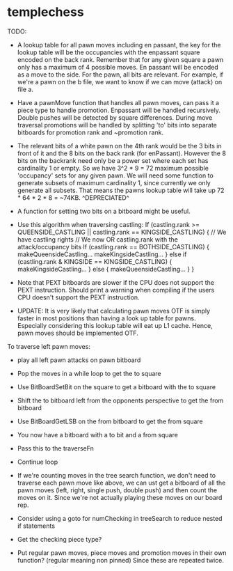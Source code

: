 # templechess

TODO:

- A lookup table for all pawn moves including en passant, the key for
  the lookup table will be the occupancies with the enpassant square
  encoded on the back rank. Remember that for any given square a pawn
  only has a maximum of 4 possible moves. En passant will be encoded
  as a move to the side. For the pawn, all bits are relevant. For example,
  if we're a pawn on the b file, we want to know if we can move (attack) on file a.
- Have a pawnMove function that handles all pawn moves, can pass it a
  piece type to handle promotion. Enpassant will be handled recursively.
  Double pushes will be detected by square differences. During move traversal
  promotions will be handled by splitting 'to' bits into separate bitboards for
  promotion rank and ~promotion rank.
- The relevant bits of a white pawn on the 4th rank would be the 3 bits in front of it
  and the 8 bits on the back rank (for enPassant). However the 8 bits on the backrank need
  only be a power set where each set has cardinality 1 or empty. So we have 3^2 * 9 = 72
  maximum possible 'occupancy' sets for any given pawn. We will need some function to generate
  subsets of maximum cardinality 1, since currently we only generate all subsets. That means the
  pawns lookup table will take up 72 * 64 * 2 * 8 = ~74KB.
  ^DEPRECIATED^

- A function for setting two bits on a bitboard might be useful.
- Use this algorithm when traversing castling:
  If (castling.rank >= QUEENSIDE_CASTLING || castling.rank == KINGSIDE_CASTLING) {
    // We have castling rights
    // We now OR castling.rank with the attack/occupancy bits
    If (castling.rank == BOTHSIDE_CASTLING) {
      makeQueensideCastling...
      makeKingsideCastling...
    } else if (castling.rank & KINGSIDE == KINGSIDE_CASTLING) {
      makeKingsideCastling...
    } else {
      makeQueensideCastling...
    }
  }
- Note that PEXT bitboards are slower if the CPU does not support the PEXT instruction. Should
  print a warning when compiling if the users CPU doesn't support the PEXT instruction.

- UPDATE: It is very likely that calculating pawn moves OTF is simply faster in most positions
  than having a look up table for pawns. Especially considering this lookup table will eat up
  L1 cache. Hence, pawn moves should be implemented OTF.

To traverse left pawn moves:
- play all left pawn attacks on pawn bitboard
- Pop the moves in a while loop to get the to square
- Use BitBoardSetBit on the square to get a bitboard with the to square
- Shift the to bitboard left from the opponents perspective to get the from bitboard
- Use BitBoardGetLSB on the from bitboard to get the from square
- You now have a bitboard with a to bit and a from square
- Pass this to the traverseFn
- Continue loop

- If we're counting moves in the tree search function, we don't need to traverse each
  pawn move like above, we can ust get a bitboard of all the pawn moves (left, right, single push, double push)
  and then count the moves on it. Since we're not actually playing these moves on our
  board rep.

- Consider using a goto for numChecking in treeSearch to reduce nested if statements

- Get the checking piece type?

- Put regular pawn moves, piece moves and promotion moves in their own function? (regular meaning non pinned)
  Since these are repeated twice.